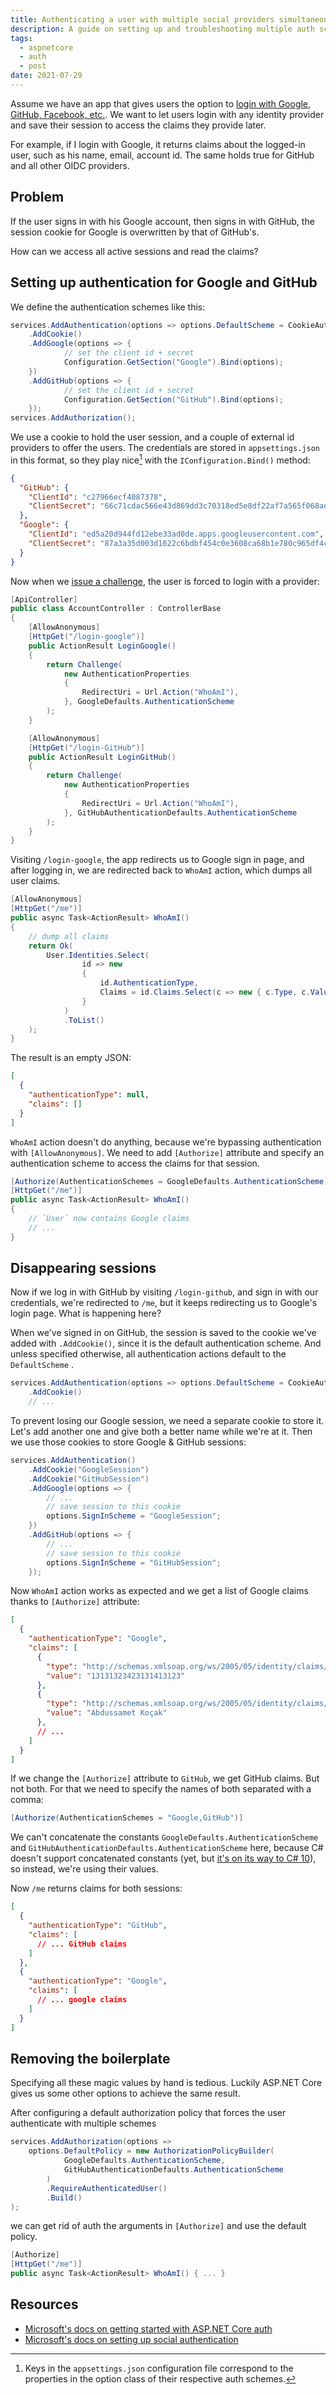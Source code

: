 ```yaml
---
title: Authenticating a user with multiple social providers simultaneously in ASP.NET Core
description: A guide on setting up and troubleshooting multiple auth schemes in ASP.NET Core
tags:
  - aspnetcore
  - auth
  - post
date: 2021-07-29
---
```


Assume we have an app that gives users the option to [login with Google, GitHub, Facebook, etc.][social_auth]. We want to let users login with any identity provider and save their session to access the claims they provide later.

For example, if I login with Google, it returns claims about the logged-in user, such as his name, email, account id. The same holds true for GitHub and all other OIDC providers.

## Problem

If the user signs in with his Google account, then signs in with GitHub, the session cookie for Google is overwritten by that of GitHub's.

How can we access all active sessions and read the claims?

## Setting up authentication for Google and GitHub

We define the authentication schemes like this:

```c#
services.AddAuthentication(options => options.DefaultScheme = CookieAuthenticationDefaults.AuthenticationScheme)
    .AddCookie()
    .AddGoogle(options => {
            // set the client id + secret
            Configuration.GetSection("Google").Bind(options);
    })
    .AddGitHub(options => {
            // set the client id + secret
            Configuration.GetSection("GitHub").Bind(options);
    });
services.AddAuthorization();
```

We use a cookie to hold the user session, and a couple of external id providers to offer the users. The credentials are stored in `appsettings.json` in this format, so they play nice[^1] with the `IConfiguration.Bind()` method:

```json
{
  "GitHub": {
    "ClientId": "c27966ecf4087378",
    "ClientSecret": "66c71cdac566e43d869dd3c70318ed5e8df22af7a565f068adef6a6bacf6aca7"
  },
  "Google": {
    "ClientId": "ed5a20d944fd12ebe33ad0de.apps.googleusercontent.com",
    "ClientSecret": "87a3a35d003d1622c6bdbf454c0e3608ca68b1e780c965df4c52dc2f9b2c9d78"
  }
}
```

Now when we [issue a challenge][challenge], the user is forced to login with a provider:

```c#
[ApiController]
public class AccountController : ControllerBase
{
    [AllowAnonymous]
    [HttpGet("/login-google")]
    public ActionResult LoginGoogle()
    {
        return Challenge(
            new AuthenticationProperties
            {
                RedirectUri = Url.Action("WhoAmI"),
            }, GoogleDefaults.AuthenticationScheme
        );
    }

    [AllowAnonymous]
    [HttpGet("/login-GitHub")]
    public ActionResult LoginGitHub()
    {
        return Challenge(
            new AuthenticationProperties
            {
                RedirectUri = Url.Action("WhoAmI"),
            }, GitHubAuthenticationDefaults.AuthenticationScheme
        );
    }
}
```

Visiting `/login-google`, the app redirects us to Google sign in page, and after logging in, we are redirected back
to `WhoAmI` action, which dumps all user claims.

```c#
[AllowAnonymous]
[HttpGet("/me")]
public async Task<ActionResult> WhoAmI()
{
    // dump all claims
    return Ok(
        User.Identities.Select(
                id => new
                {
                    id.AuthenticationType,
                    Claims = id.Claims.Select(c => new { c.Type, c.Value })
                }
            )
            .ToList()
    );
}
```

The result is an empty JSON:

```json
[
  {
    "authenticationType": null,
    "claims": []
  }
]
```

`WhoAmI` action doesn't do anything, because we're bypassing authentication with `[AllowAnonymous]`. We need to add `[Authorize]` attribute
and specify an authentication scheme to access the claims for that session.

```c#
[Authorize(AuthenticationSchemes = GoogleDefaults.AuthenticationScheme)]
[HttpGet("/me")]
public async Task<ActionResult> WhoAmI()
{
    // `User` now contains Google claims
    // ...
}
```

## Disappearing sessions

Now if we log in with GitHub by visiting `/login-github`, and sign in with our credentials, we're redirected to `/me`,
but it keeps redirecting us to Google's login page. What is happening here?

When we've signed in on GitHub, the session is saved to the cookie we've added with `.AddCookie()`, since it is the
default authentication scheme. And unless specified otherwise, all authentication actions default to the `DefaultScheme`
.

```c#
services.AddAuthentication(options => options.DefaultScheme = CookieAuthenticationDefaults.AuthenticationScheme)
    .AddCookie()
    // ...
```

To prevent losing our Google session, we need a separate cookie to store it. Let's add another one and give both a
better name while we're at it. Then we use those cookies to store Google & GitHub sessions:

```c#
services.AddAuthentication()
    .AddCookie("GoogleSession")
    .AddCookie("GitHubSession")
    .AddGoogle(options => {
        // ...
        // save session to this cookie
        options.SignInScheme = "GoogleSession";
    })
    .AddGitHub(options => {
        // ...
        // save session to this cookie
        options.SignInScheme = "GitHubSession";
    });
```

Now `WhoAmI` action works as expected and we get a list of Google claims thanks to `[Authorize]` attribute:

```json
[
  {
    "authenticationType": "Google",
    "claims": [
      {
        "type": "http://schemas.xmlsoap.org/ws/2005/05/identity/claims/nameidentifier",
        "value": "13131323423131413123"
      },
      {
        "type": "http://schemas.xmlsoap.org/ws/2005/05/identity/claims/name",
        "value": "Abdussamet Koçak"
      },
      // ...
    ]
  }
]
```

If we change the `[Authorize]` attribute to `GitHub`, we get GitHub claims. But not both. For that we need to specify the names of both separated with a comma:

```c#
[Authorize(AuthenticationSchemes = "Google,GitHub")]
```

We can't concatenate the constants `GoogleDefaults.AuthenticationScheme`
and `GitHubAuthenticationDefaults.AuthenticationScheme` here, because C# doesn't support concatenated constants (yet,
but [it's on its way to C# 10][concatenated_const]), so instead, we're using their values.

Now `/me` returns claims for both sessions:

```json
[
  {
    "authenticationType": "GitHub",
    "claims": [
      // ... GitHub claims
    ]
  },
  {
    "authenticationType": "Google",
    "claims": [
      // ... google claims
    ]
  }
]
```

## Removing the boilerplate

Specifying all these magic values by hand is tedious. Luckily ASP.NET Core gives us some other options to achieve the same result.

After configuring a default authorization policy that forces the user authenticate with multiple schemes

```c#
services.AddAuthorization(options =>
    options.DefaultPolicy = new AuthorizationPolicyBuilder(
            GoogleDefaults.AuthenticationScheme,
            GitHubAuthenticationDefaults.AuthenticationScheme
        )
        .RequireAuthenticatedUser()
        .Build()
);
```

we can get rid of auth the arguments in `[Authorize]` and use the default policy.

```c#
[Authorize]
[HttpGet("/me")]
public async Task<ActionResult> WhoAmI() { ... }
```

## Resources

- [Microsoft's docs on getting started with ASP.NET Core auth][auth_intro]
- [Microsoft's docs on setting up social authentication][social_auth]

[^1]:
    Keys in the `appsettings.json` configuration file correspond to the properties in the option class of their
    respective auth schemes.

[auth_intro]: https://docs.microsoft.com/en-us/aspnet/core/security/authentication/
[social_auth]: https://docs.microsoft.com/en-us/aspnet/core/security/authentication/social/
[concatenated_const]: https://GitHub.com/dotnet/csharplang/issues/2951
[challenge]: https://docs.microsoft.com/en-us/aspnet/core/security/authentication/?view=aspnetcore-5.0#challenge